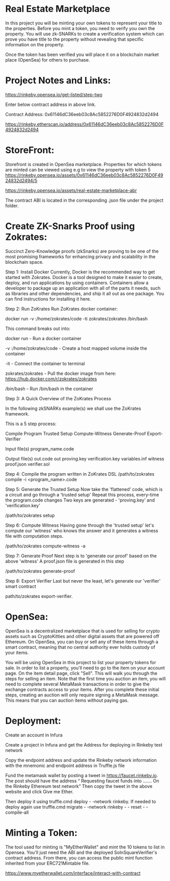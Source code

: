 # Real Estate Marketplace

In this project you will be minting your own tokens to represent your title to the properties. Before you mint a token, you need to verify you own the property. You will use zk-SNARKs to create a verification system which can prove you have title to the property without revealing that specific information on the property.

Once the token has been verified you will place it on a blockchain market place (OpenSea) for others to purchase.

# Project Notes and Links:

https://rinkeby.opensea.io/get-listed/step-two

Enter below contract address in above link.

Contract Address: 0x61146dC36eeb03c8Ac5852276D0F4924832d2494

https://rinkeby.etherscan.io/address/0x61146dC36eeb03c8Ac5852276D0F4924832d2494

# StoreFront:
Storefront is created in OpenSea marketplace.
Properties for which tokens are minted can be viewed using e.g to view the property with token 5
https://rinkeby.opensea.io/assets/0x61146dC36eeb03c8Ac5852276D0F4924832d2494/5

https://rinkeby.opensea.io/assets/real-estate-marketplace-abr

The contract ABI is located in the corresponding .json file under the project folder.

# Create ZK-Snarks Proof using Zokrates:

Succinct Zero-Knowledge proofs (zkSnarks) are proving to be one of the most promising frameworks for enhancing privacy and scalability in the blockchain space.

Step 1: Install Docker
Currently, Docker is the recommended way to get started with Zokrates. Docker is a tool designed to make it easier to create, deploy, and run applications by using containers. Containers allow a developer to package up an application with all of the parts it needs, such as libraries and other dependencies, and ship it all out as one package. You can find instructions for installing it here.

Step 2: Run ZoKrates
Run ZoKrates docker container:

docker run -v <path to your project folder>:/home/zokrates/code -ti zokrates/zokrates /bin/bash

This command breaks out into:

docker run - Run a docker container

-v <path to your project folder>:/home/zokrates/code - Create a host mapped volume inside the container

-it - Connect the container to terminal

zokrates/zokrates - Pull the docker image from here: https://hub.docker.com/r/zokrates/zokrates

/bin/bash - Run /bin/bash in the container

Step 3: A Quick Overview of the ZoKrates Process

In the following zkSNARKs example(s) we shall use the ZoKrates framework.

This is a 5 step process:

Compile Program
Trusted Setup
Compute-Witness
Generate-Proof
Export-Verifier

Input file(s)
program_name.code

Output file(s)
out.code
out
proving.key
verification.key
variables.inf
witness
proof.json
verifier.sol

Step 4: Compile the program written in ZoKrates DSL
/path/to/zokrates compile -i <program_name>.code

Step 5: Generate the Trusted Setup
Now take the 'flattened' code, which is a circuit and go through a 'trusted setup' Repeat this process, every-time the program.code changes Two keys are generated - 'proving.key' and 'verification.key'

/path/to/zokrates setup

Step 6: Compute Witness
Having gone through the 'trusted setup' let's compute our 'witness' who knows the answer and it generates a witness file with computation steps.

/path/to/zokrates compute-witness -a

Step 7: Generate Proof
Next step is to 'generate our proof' based on the above 'witness' A proof.json file is generated in this step

/path/to/zokrates generate-proof

Step 8: Export Verifier
Last but never the least, let's generate our 'verifier' smart contract

path/to/zokrates export-verifier.

# OpenSea:
OpenSea is a decentralized marketplace that is used for selling for crypto assets such as CryptoKitties and other digital assets that are powered off Ethereum. On OpenSea, you can buy or sell any of these items through a smart contract, meaning that no central authority ever holds custody of your items.

You will be using OpenSea in this project to list your property tokens for sale. In order to list a property, you'll need to go to the item on your account page. On the item detail page, click "Sell". This will walk you through the steps for selling an item. Note that the first time you auction an item, you will need to complete several MetaMask transactions in order to give the exchange contracts access to your items. After you complete these initial steps, creating an auction will only require signing a MetaMask message. This means that you can auction items without paying gas.

# Deployment:

Create an account in Infura

Create a project in Infura and get the Address for deploying in Rinkeby test network

Copy the endpoint address and update the Rinkeby network information with the mnemonic and endpoint address in Truffle.js file

Fund the metamask wallet by posting a tweet in https://faucet.rinkeby.io. The post should have the address “ Requesting faucet funds into ……. On the Rinkeby Ethereum test network” Then copy the tweet in the above website and click Give me Ether.

Then deploy it using truffle.cmd deploy - -network rinkeby. If needed to deploy again use truffle.cmd migrate - -network rinkeby - - reset - -compile-all

# Minting a Token:
The tool used for minting is "MyEtherWallet" and mint the 10 tokens to list in Opensea. You'll just need the ABI and the deployed SolnSquareVerifier's contract address. From there, you can access the public mint function inherited from your ERC721Mintable file.

https://www.myetherwallet.com/interface/interact-with-contract
